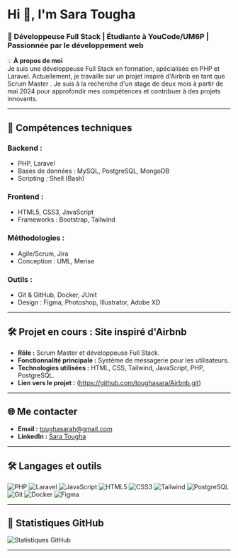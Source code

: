 # Hi 👋, I'm Sara Tougha

### 🚀 Développeuse Full Stack | Étudiante à YouCode/UM6P | Passionnée par le développement web

💡 **À propos de moi**  
Je suis une développeuse Full Stack en formation, spécialisée en PHP et Laravel. Actuellement, je travaille sur un projet inspiré d'Airbnb en tant que Scrum Master . Je suis à la recherche d'un stage de deux mois à partir de mai 2024 pour approfondir mes compétences et contribuer à des projets innovants.

---

## 🌟 **Compétences techniques**

### **Backend :**
- PHP, Laravel
- Bases de données : MySQL, PostgreSQL, MongoDB
- Scripting : Shell (Bash)

### **Frontend :**
- HTML5, CSS3, JavaScript
- Frameworks : Bootstrap, Tailwind

### **Méthodologies :**
- Agile/Scrum, Jira
- Conception : UML, Merise

### **Outils :**
- Git & GitHub, Docker, JUnit
- Design : Figma, Photoshop, Illustrator, Adobe XD

---

## 🛠️ **Projet en cours : Site inspiré d'Airbnb**

- **Rôle :** Scrum Master et développeuse Full Stack.
- **Fonctionnalité principale :** Système de messagerie pour les utilisateurs.
- **Technologies utilisées :** HTML, CSS, Tailwind, JavaScript, PHP, PostgreSQL.
- **Lien vers le projet :** (https://github.com/toughasara/Airbnb.git)

---

## 🌐 **Me contacter**

- **Email :** toughasarah@gmail.com
- **LinkedIn :** [Sara Tougha]([https://www.linkedin.com/in/sara-tougha](https://www.linkedin.com/in/sara-tougha-4880ba271/))

---

## 🛠️ **Langages et outils**

![PHP](https://img.shields.io/badge/-PHP-777BB4?logo=php&logoColor=white)
![Laravel](https://img.shields.io/badge/-Laravel-FF2D20?logo=laravel&logoColor=white)
![JavaScript](https://img.shields.io/badge/-JavaScript-F7DF1E?logo=javascript&logoColor=black)
![HTML5](https://img.shields.io/badge/-HTML5-E34F26?logo=html5&logoColor=white)
![CSS3](https://img.shields.io/badge/-CSS3-1572B6?logo=css3&logoColor=white)
![Tailwind](https://img.shields.io/badge/-Tailwind_CSS-06B6D4?logo=tailwind-css&logoColor=white)
![PostgreSQL](https://img.shields.io/badge/-PostgreSQL-4169E1?logo=postgresql&logoColor=white)
![Git](https://img.shields.io/badge/-Git-F05032?logo=git&logoColor=white)
![Docker](https://img.shields.io/badge/-Docker-2496ED?logo=docker&logoColor=white)
![Figma](https://img.shields.io/badge/-Figma-F24E1E?logo=figma&logoColor=white)

---

## 🌟 **Statistiques GitHub**

![Statistiques GitHub](https://github-readme-stats.vercel.app/api?username=hougdosage&show_icons=true&theme=radical)

---
<!--
**toughasara/toughasara** is a ✨ _special_ ✨ repository because its `README.md` (this file) appears on your GitHub profile.

Here are some ideas to get you started:

- 🔭 I’m currently working on ...
- 🌱 I’m currently learning ...
- 👯 I’m looking to collaborate on ...
- 🤔 I’m looking for help with ...
- 💬 Ask me about ...
- 📫 How to reach me: ...
- 😄 Pronouns: ...
- ⚡ Fun fact: ...
-->
